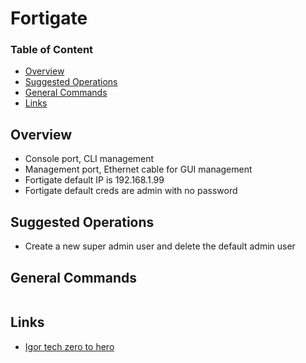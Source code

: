 # Fortigate

### Table of Content
* [Overview](#overview)
* [Suggested Operations](#suggested-operations)
* [General Commands](#general-commands)
* [Links](#links)

## Overview
* Console port, CLI management
* Management port, Ethernet cable for GUI management
* Fortigate default IP is 192.168.1.99
* Fortigate default creds are admin with no password

## Suggested Operations
* Create a new super admin user and delete the default admin user

## General Commands
```
```

## Links
* [Igor tech zero to hero](https://www.youtube.com/watch?v=XcghOBrZANc&list=PLlEVCBdM7ELOSd9zLJNE3FrIMzZiWlSkm)
